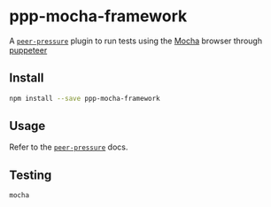 ppp-mocha-framework
===================

A [`peer-pressure`](https://www.npmjs.com/package/peer-pressure) plugin to run tests using the [Mocha](https://mochajs.org/) browser through [puppeteer](https://www.npmjs.com/package/puppeteer)


Install
-------

```bash
npm install --save ppp-mocha-framework
```

Usage
-----

Refer to the [`peer-pressure`](https://www.npmjs.com/package/peer-pressure#configuration) docs.

Testing
-------

```bash
mocha
```

